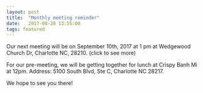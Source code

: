 ```yaml
---
layout: post
title:  "Monthly meeting reminder"
date:   2017-08-28 13:55:00
tags: featured
---
```


Our next meeting will be on September 10th, 2017 at 1 pm at Wedgewood Church Dr, Charlotte NC, 28210. (click to see more)

For our pre-meeting, we will be getting together for lunch at Crispy Banh Mi at 12pm. 
Address: 5100 South Blvd, Ste C, Charlotte NC 28217.

We hope to see you there!

